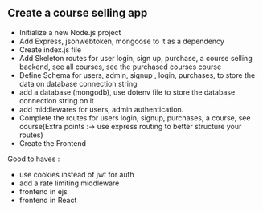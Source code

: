 ## Create a course selling app

- Initialize a new Node.js project
- Add Express, jsonwebtoken, mongoose to it as a dependency
- Create index.js file 
- Add Skeleton routes for user login, sign up, purchase, a course selling backend, see all courses, see the purchased    courses course
- Define Schema for users, admin, signup , login, purchases, to store the data on database connection string
- add a database (mongodb), use dotenv file to store the database connection string on it
- add middlewares for users, admin authentication.
- Complete the routes for users login, signup, purchases, a course, see course(Extra points :-> use express routing to better structure your routes)
- Create the Frontend

Good to haves : 
- use cookies instead of jwt for auth
- add a rate limiting middleware 
- frontend in ejs
- frontend in React
